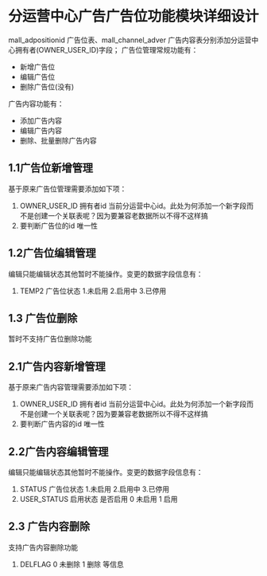 # 分运营中心广告广告位功能模块详细设计
mall_adpositionid 广告位表、mall_channel_adver 广告内容表分别添加分运营中心拥有者(OWNER_USER_ID)字段；
广告位管理常规功能有：

  - 新增广告位
  - 编辑广告位
  - 删除广告位(没有)
  
 广告内容功能有：
- 添加广告内容
- 编辑广告内容
- 删除、批量删除广告内容


## 1.1广告位新增管理
基于原来广告位管理需要添加如下项：

1. OWNER_USER_ID 拥有者id 当前分运营中心id。此处为何添加一个新字段而不是创建一个关联表呢？因为要兼容老数据所以不得不这样搞
2. 要判断广告位的id 唯一性

## 1.2广告位编辑管理
编辑只能编辑状态其他暂时不能操作。变更的数据字段信息有：

1. TEMP2  广告位状态  1.未启用 2.启用中 3.已停用


## 1.3 广告位删除
暂时不支持广告位删除功能


## 2.1广告内容新增管理
基于原来广告内容管理需要添加如下项：

1. OWNER_USER_ID 拥有者id 当前分运营中心id。此处为何添加一个新字段而不是创建一个关联表呢？因为要兼容老数据所以不得不这样搞
2. 要判断广告内容的id 唯一性

## 2.2广告内容编辑管理
编辑只能编辑状态其他暂时不能操作。变更的数据字段信息有：

1. STATUS  广告位状态  1.未启用 2.启用中 3.已停用 
2. USER_STATUS 启用状态 是否启用 0 未启用 1 启用 


## 2.3 广告内容删除
支持广告内容删除功能
1. DELFLAG 0 未删除  1 删除 
等信息




